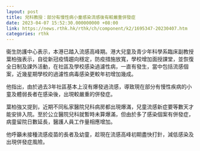 ```yaml
---
layout: post
title: 兒科教授：部分有慢性病小童感染流感後有較嚴重併發症
date: 2023-04-07 15:52:30.000000000 +08:00
link: https://news.rthk.hk/rthk/ch/component/k2/1695347-20230407.htm
categories: rthk
---
```


衞生防護中心表示，本港已踏入流感高峰期。港大兒童及青少年科學系臨床副教授葉柏強表示，自從新冠疫情趨向穩定，防疫措施放寬，學校增加面授課堂，並恢復全日制及課外活動，在社區及學校感染過濾性病，一直有發生，當中包括流感個案，近幾星期學校的過濾性病毒感染更較年初增加幾成。

他指出，由於過去3年社區基本上沒有爆發過流感，導致現在部分有慢性疾病的小童及體弱長者在感染後，出現較嚴重的併發症。

葉柏強又提到，近期不同私家醫院兒科病房都出現爆滿，兒童流感新症要等數天才能安排入院。至於公立醫院兒科就暫時未算爆滿，但由於多了感染個案有併發症，病童留院日數延長，醫護人員工作量相應增加。

他呼籲未接種流感疫苗的長者及幼童，趁現在流感高峰初期盡快打針，減低感染及出現併發症風險。
